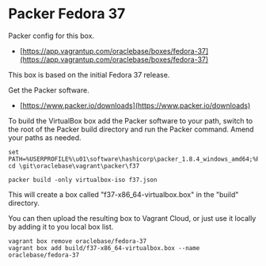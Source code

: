 # Packer Fedora 37

Packer config for this box.

* [https://app.vagrantup.com/oraclebase/boxes/fedora-37](https://app.vagrantup.com/oraclebase/boxes/fedora-37)

This box is based on the initial Fedora 37 release.

Get the Packer software.

* [https://www.packer.io/downloads](https://www.packer.io/downloads)

To build the VirtualBox box add the Packer software to your path, switch to the root of the Packer build directory and run the Packer command. Amend your paths as needed.

```
set PATH=%USERPROFILE%\u01\software\hashicorp\packer_1.8.4_windows_amd64;%PATH%
cd \git\oraclebase\vagrant\packer\f37

packer build -only virtualbox-iso f37.json
```

This will create a box called "f37-x86_64-virtualbox.box" in the "build" directory.

You can then upload the resulting box to Vagrant Cloud, or just use it locally by adding it to you local box list.

```
vagrant box remove oraclebase/fedora-37
vagrant box add build/f37-x86_64-virtualbox.box --name oraclebase/fedora-37
```
